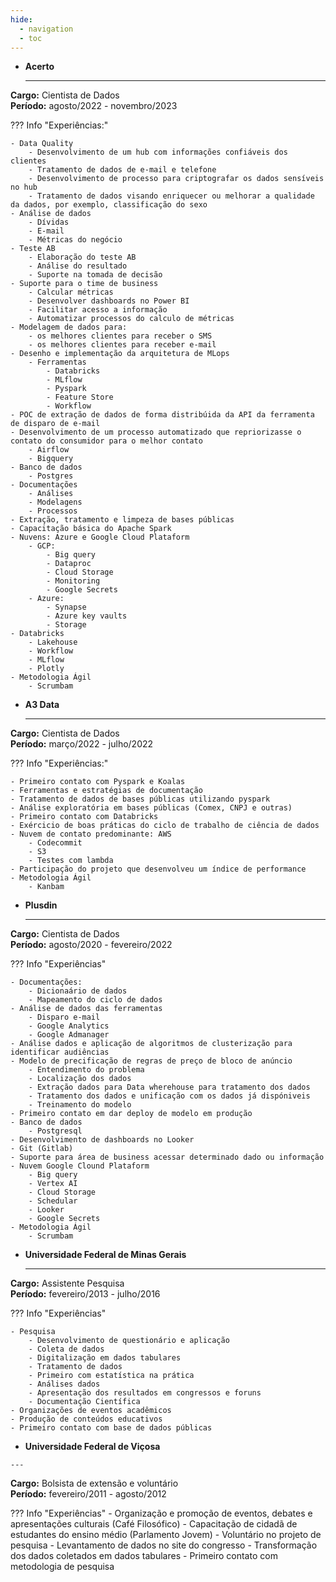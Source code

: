 ```yaml
---
hide:
  - navigation
  - toc
---
```

-   __Acerto__

    ---
<strong>Cargo:</strong> Cientista de Dados<br />
<strong>Período:</strong> agosto/2022 - novembro/2023<br />

??? Info "Experiências:"

    - Data Quality
        - Desenvolvimento de um hub com informações confiáveis dos clientes
        - Tratamento de dados de e-mail e telefone
        - Desenvolvimento de processo para criptografar os dados sensíveis no hub
        - Tratamento de dados visando enriquecer ou melhorar a qualidade da dados, por exemplo, classificação do sexo 
    - Análise de dados
        - Dívidas
        - E-mail 
        - Métricas do negócio
    - Teste AB
        - Elaboração do teste AB
        - Análise do resultado
        - Suporte na tomada de decisão
    - Suporte para o time de business
        - Calcular métricas
        - Desenvolver dashboards no Power BI
        - Facilitar acesso a informação
        - Automatizar processos do calculo de métricas 
    - Modelagem de dados para:
        - os melhores clientes para receber o SMS
        - os melhores clientes para receber e-mail
    - Desenho e implementação da arquitetura de MLops 
        - Ferramentas
            - Databricks
            - MLflow
            - Pyspark 
            - Feature Store
            - Workflow
    - POC de extração de dados de forma distribúida da API da ferramenta de disparo de e-mail
    - Desenvolvimento de um processo automatizado que repriorizasse o contato do consumidor para o melhor contato
        - Airflow
        - Bigquery
    - Banco de dados
        - Postgres
    - Documentações
        - Análises
        - Modelagens
        - Processos
    - Extração, tratamento e limpeza de bases públicas
    - Capacitação básica do Apache Spark
    - Nuvens: Azure e Google Cloud Plataform
        - GCP:
            - Big query
            - Dataproc
            - Cloud Storage
            - Monitoring
            - Google Secrets
        - Azure:
            - Synapse
            - Azure key vaults
            - Storage
    - Databricks
        - Lakehouse
        - Workflow
        - MLflow
        - Plotly
    - Metodologia Ágil
        - Scrumbam 
    


-   __A3 Data__

    ---

<strong>Cargo:</strong> Cientista de Dados<br />
<strong>Período:</strong> março/2022 - julho/2022<br />

??? Info "Experiências:"

    - Primeiro contato com Pyspark e Koalas
    - Ferramentas e estratégias de documentação
    - Tratamento de dados de bases públicas utilizando pyspark
    - Análise exploratória em bases públicas (Comex, CNPJ e outras)
    - Primeiro contato com Databricks
    - Exércicio de boas práticas do ciclo de trabalho de ciência de dados
    - Nuvem de contato predominante: AWS
        - Codecommit
        - S3
        - Testes com lambda 
    - Participação do projeto que desenvolveu um índice de performance
    - Metodologia Ágil
        - Kanbam 



-   __Plusdin__

    ---

<strong>Cargo:</strong> Cientista de Dados<br />
<strong>Período:</strong> agosto/2020 - fevereiro/2022<br />

??? Info "Experiências"

    - Documentações:
        - Dicionaário de dados
        - Mapeamento do ciclo de dados
    - Análise de dados das ferramentas
        - Disparo e-mail
        - Google Analytics
        - Google Admanager 
    - Análise dados e aplicação de algoritmos de clusterização para identificar audiências
    - Modelo de precificação de regras de preço de bloco de anúncio
        - Entendimento do problema
        - Localização dos dados
        - Extração dados para Data wherehouse para tratamento dos dados
        - Tratamento dos dados e unificação com os dados já dispóniveis
        - Treinamento do modelo
    - Primeiro contato em dar deploy de modelo em produção
    - Banco de dados 
        - Postgresql 
    - Desenvolvimento de dashboards no Looker
    - Git (Gitlab)
    - Suporte para área de business acessar determinado dado ou informação
    - Nuvem Google Clound Plataform
        - Big query
        - Vertex AI
        - Cloud Storage
        - Schedular
        - Looker
        - Google Secrets
    - Metodologia Ágil
        - Scrumbam 



-   __Universidade Federal de Minas Gerais__

    ---

<strong>Cargo:</strong> Assistente Pesquisa<br />
<strong>Período:</strong> fevereiro/2013 - julho/2016<br />

??? Info "Experiências"

    - Pesquisa
        - Desenvolvimento de questionário e aplicação
        - Coleta de dados
        - Digitalização em dados tabulares
        - Tratamento de dados
        - Primeiro com estatística na prática
        - Análises dados 
        - Apresentação dos resultados em congressos e foruns
        - Documentação Científica 
    - Organizações de eventos acadêmicos
    - Produção de conteúdos educativos 
    - Primeiro contato com base de dados públicas


-    __Universidade Federal de Viçosa__

    ---
<strong>Cargo:</strong> Bolsista de extensão e voluntário<br />
<strong>Período:</strong> fevereiro/2011 - agosto/2012<br />
    
??? Info "Experiências"
    - Organização e promoção de eventos, debates e apresentações culturais (Café Filosófico)
    - Capacitação de cidadã de estudantes do ensino médio (Parlamento Jovem)
    - Voluntário no projeto de pesquisa
        - Levantamento de dados no site do congresso
        - Transformação dos dados coletados em dados tabulares
        - Primeiro contato com metodologia de pesquisa



